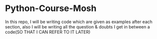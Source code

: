 # Python-Course-Mosh
In this repo, I will be writing code which are given as examples after each section, also I will be writing all the question & doubts I get in between a code(SO THAT I CAN REFER TO IT LATER)
